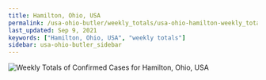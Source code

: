 ```yaml
---
title: Hamilton, Ohio, USA
permalink: /usa-ohio-butler/weekly_totals/usa-ohio-hamilton-weekly_totals.html
last_updated: Sep 9, 2021
keywords: ["Hamilton, Ohio, USA", "weekly totals"]
sidebar: usa-ohio-butler_sidebar
---
```


![Weekly Totals of Confirmed Cases for Hamilton, Ohio, USA](/covid_tracker/images/graphs/usa-ohio-hamilton-weekly_totals_graph.png)
